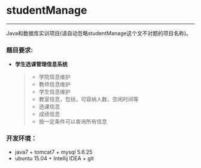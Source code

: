 # studentManage

---

Java和数据库实训项目(请自动忽略studentManage这个文不对题的项目名称)。


### 题目要求:

- **学生选课管理信息系统**
    
    > + 学院信息维护
    > + 教师信息维护
    > + 学生信息维护
    > + 教室信息，包括，可容纳人数、空闲时间等
    > + 选课信息
    > + 成绩信息
    > + 按一定条件可以查询所有信息



### 开发环境：

+ java7 + tomcat7 + mysql 5.6.25
+ ubuntu 15.04 + Intellij IDEA + git
